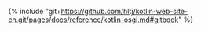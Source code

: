 {% include "git+https://github.com/hltj/kotlin-web-site-cn.git/pages/docs/reference/kotlin-osgi.md#gitbook" %}
